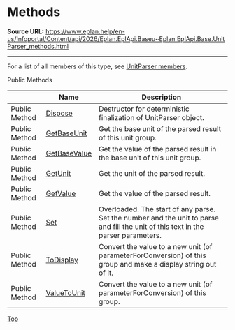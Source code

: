 # Methods

**Source URL:** https://www.eplan.help/en-us/Infoportal/Content/api/2026/Eplan.EplApi.Baseu~Eplan.EplApi.Base.UnitParser_methods.html

---

For a list of all members of this type, see [UnitParser members](Eplan.EplApi.Baseu~Eplan.EplApi.Base.UnitParser_members.html).

Public Methods

|  | Name | Description |
| --- | --- | --- |
| Public Method | [Dispose](Eplan.EplApi.Baseu~Eplan.EplApi.Base.UnitParser~Dispose().html) | Destructor for deterministic finalization of UnitParser object. |
| Public Method | [GetBaseUnit](Eplan.EplApi.Baseu~Eplan.EplApi.Base.UnitParser~GetBaseUnit.html) | Get the base unit of the parsed result of this unit group. |
| Public Method | [GetBaseValue](Eplan.EplApi.Baseu~Eplan.EplApi.Base.UnitParser~GetBaseValue.html) | Get the value of the parsed result in the base unit of this unit group. |
| Public Method | [GetUnit](Eplan.EplApi.Baseu~Eplan.EplApi.Base.UnitParser~GetUnit.html) | Get the unit of the parsed result. |
| Public Method | [GetValue](Eplan.EplApi.Baseu~Eplan.EplApi.Base.UnitParser~GetValue.html) | Get the value of the parsed result. |
| Public Method | [Set](Eplan.EplApi.Baseu~Eplan.EplApi.Base.UnitParser~Set.html) | Overloaded. The start of any parse. Set the number and the unit to parse and fill the unit of this text in the parser parameters. |
| Public Method | [ToDisplay](Eplan.EplApi.Baseu~Eplan.EplApi.Base.UnitParser~ToDisplay.html) | Convert the value to a new unit (of parameterForConversion) of this group and make a display string out of it. |
| Public Method | [ValueToUnit](Eplan.EplApi.Baseu~Eplan.EplApi.Base.UnitParser~ValueToUnit.html) | Convert the value to a new unit (of parameterForConversion) of this group. |

[Top](#top)
